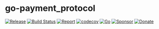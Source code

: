 # go-payment_protocol

[![Release](https://img.shields.io/github/release-pre/libsv/go-payment_protocol.svg?logo=github&style=flat&v=1)](https://github.com/libsv/go-payment_protocol/releases)
[![Build Status](https://img.shields.io/github/workflow/status/libsv/go-payment_protocol/run-go-tests?logo=github&v=3)](https://github.com/libsv/go-payment_protocol/actions)
[![Report](https://goreportcard.com/badge/github.com/libsv/go-payment_protocol?style=flat&v=1)](https://goreportcard.com/report/github.com/libsv/go-payment_protocol)
[![codecov](https://codecov.io/gh/libsv/go-bt/branch/master/graph/badge.svg?v=1)](https://codecov.io/gh/libsv/go-payment_protocol)
[![Go](https://img.shields.io/github/go-mod/go-version/libsv/go-payment_protocol?v=1)](https://golang.org/)
[![Sponsor](https://img.shields.io/badge/sponsor-libsv-181717.svg?logo=github&style=flat&v=3)](https://github.com/sponsors/libsv)
[![Donate](https://img.shields.io/badge/donate-bitcoin-ff9900.svg?logo=bitcoin&style=flat&v=3)](https://gobitcoinsv.com/#sponsor)


